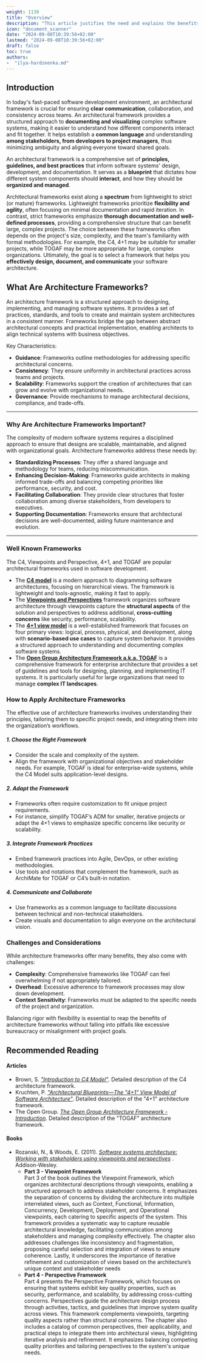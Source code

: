 ```yaml
---
weight: 1130
title: "Overview"
description: "This article justifies the need and explains the benefits of using architectural frameworks."
icon: "document_scanner"
date: "2024-09-08T10:39:56+02:00"
lastmod: "2024-09-08T10:39:56+02:00"
draft: false
toc: true
authors:
-  "ilya-hardzeenka.md"
---
```


## Introduction

In today's fast-paced software development environment, an architectural framework is crucial for ensuring **clear communication**, collaboration, and consistency across teams. An architectural framework provides a structured approach to **documenting and visualizing** complex software systems, making it easier to understand how different components interact and fit together. It helps establish a **common language** and understanding **among stakeholders, from developers to project managers**, thus minimizing ambiguity and aligning everyone toward shared goals.

An architectural framework is a comprehensive set of **principles, guidelines, and best practices** that inform software systems' design, development, and documentation. It serves as a **blueprint** that dictates how different system components should **interact**, and how they should be **organized and managed**.

Architectural frameworks exist along a **spectrum** from lightweight to strict (or mature) frameworks. Lightweight frameworks prioritize **flexibility and agility**, often focusing on minimal documentation and rapid iteration. In contrast, strict frameworks emphasize **thorough documentation and well-defined processes**, providing a comprehensive structure that can benefit large, complex projects. The choice between these frameworks often depends on the project's size, complexity, and the team's familiarity with formal methodologies. For example, the C4, 4+1 may be suitable for smaller projects, while TOGAF may be more appropriate for large, complex organizations. Ultimately, the goal is to select a framework that helps you **effectively design, document, and communicate** your software architecture.

## What Are Architecture Frameworks?

An architecture framework is a structured approach to designing, implementing, and managing software systems. It provides a set of practices, standards, and tools to create and maintain system architectures in a consistent manner. Frameworks bridge the gap between abstract architectural concepts and practical implementation, enabling architects to align technical systems with business objectives.

Key Characteristics:

* **Guidance**: Frameworks outline methodologies for addressing specific architectural concerns.
* **Consistency**: They ensure uniformity in architectural practices across teams and projects.
* **Scalability**: Frameworks support the creation of architectures that can grow and evolve with organizational needs.
* **Governance**: Provide mechanisms to manage architectural decisions, compliance, and trade-offs.

---

### Why Are Architecture Frameworks Important?

The complexity of modern software systems requires a disciplined approach to ensure that designs are scalable, maintainable, and aligned with organizational goals. Architecture frameworks address these needs by:

* **Standardizing Processes**: They offer a shared language and methodology for teams, reducing miscommunication.
* **Enhancing Decision-Making**: Frameworks guide architects in making informed trade-offs and balancing competing priorities like performance, security, and cost.
* **Facilitating Collaboration**: They provide clear structures that foster collaboration among diverse stakeholders, from developers to executives.
* **Supporting Documentation**: Frameworks ensure that architectural decisions are well-documented, aiding future maintenance and evolution.

---

### Well Known Frameworks

The C4, Viewpoints and Perspective, 4+1, and TOGAF are popular architectural frameworks used in software development.

* The **[C4 model](https://c4model.com/introduction)** is a modern approach to diagramming software architectures, focusing on hierarchical views. The framework is lightweight and tools-agnostic, making it fast to apply.
* The **[Viewpoints and Perspectives](https://www.viewpoints-and-perspectives.info/home/book/)** framework organizes software architecture through viewpoints capture the **structural aspects** of the solution and perspectives to address additional, **cross-cutting concerns** like security, performance, scalability.
* The **[4+1 view model](https://www.cs.ubc.ca/~gregor/teaching/papers/4+1view-architecture.pdf)** is a well-established framework that focuses on four primary views: logical, process, physical, and development, along with **scenario-based use cases** to capture system behavior. It provides a structured approach to understanding and documenting complex software systems.
* The **[Open Group Architecture Framework a.k.a. TOGAF](https://pubs.opengroup.org/togaf-standard/)** is a comprehensive framework for enterprise architecture that provides a set of guidelines and tools for designing, planning, and implementing IT systems. It is particularly useful for large organizations that need to manage
  **complex IT landscapes**.

### How to Apply Architecture Frameworks

The effective use of architecture frameworks involves understanding their principles, tailoring them to specific project needs, and integrating them into the organization’s workflows.

##### 1. Choose the Right Framework

* Consider the scale and complexity of the system.
* Align the framework with organizational objectives and stakeholder needs. For example, TOGAF is ideal for enterprise-wide systems, while the C4 Model suits application-level designs.

##### 2. Adapt the Framework

* Frameworks often require customization to fit unique project requirements.
* For instance, simplify TOGAF’s ADM for smaller, iterative projects or adapt the 4+1 views to emphasize specific concerns like security or scalability.

##### 3. Integrate Framework Practices

* Embed framework practices into Agile, DevOps, or other existing methodologies.
* Use tools and notations that complement the framework, such as ArchiMate for TOGAF or C4’s built-in notation.

##### 4. Communicate and Collaborate

* Use frameworks as a common language to facilitate discussions between technical and non-technical stakeholders.
* Create visuals and documentation to align everyone on the architectural vision.

### Challenges and Considerations

While architecture frameworks offer many benefits, they also come with challenges:

* **Complexity**: Comprehensive frameworks like TOGAF can feel overwhelming if not appropriately tailored.
* **Overhead**: Excessive adherence to framework processes may slow down development.
* **Context Sensitivity**: Frameworks must be adapted to the specific needs of the project and organization.

Balancing rigor with flexibility is essential to reap the benefits of architecture frameworks without falling into pitfalls like excessive bureaucracy or misalignment with project goals.

## Recommended Reading

#### Articles

* Brown, S. *["Introduction to C4 Model"](https://c4model.com/introduction)*.
  Detailed description of the C4 architecture framework.
* Kruchten, P. *["Architectural Blueprints—The "4+1" View Model of Software Architecture"](https://www.cs.ubc.ca/~gregor/teaching/papers/4+1view-architecture.pdf)*.
  Detailed description of the "4+1" architecture framework.
* The Open Group. *[The Open Group Architecture Framework - Introduction](https://pubs.opengroup.org/togaf-standard/)*.
  Detailed description of the "TOGAF" architecture framework.

#### Books

* Rozanski, N., & Woods, E. (2011). *[Software systems architecture: Working with stakeholders using viewpoints and perspectives](https://www.viewpoints-and-perspectives.info/home/book/)* . Addison-Wesley.
  * **Part 3 - Viewpoint Framework**\
    Part 3 of the book outlines the Viewpoint Framework, which organizes architectural descriptions through viewpoints, enabling a structured approach to address stakeholder concerns. It emphasizes the separation of concerns by dividing the architecture into multiple interrelated views, such as Context, Functional, Information, Concurrency, Development, Deployment, and Operational viewpoints, each catering to specific aspects of the system. This framework provides a systematic way to capture reusable architectural knowledge, facilitating communication among stakeholders and managing complexity effectively. The chapter also addresses challenges like inconsistency and fragmentation, proposing careful selection and integration of views to ensure coherence. Lastly, it underscores the importance of iterative refinement and customization of views based on the architecture’s unique context and stakeholder needs
  * **Part 4 - Perspective Framework**\
    Part 4 presents the Perspective Framework, which focuses on ensuring that systems exhibit key quality properties, such as security, performance, and scalability, by addressing cross-cutting concerns. Perspectives guide the architecture design process through activities, tactics, and guidelines that improve system quality across views. This framework complements viewpoints, targeting quality aspects rather than structural concerns. The chapter also includes a catalog of common perspectives, their applicability, and practical steps to integrate them into architectural views, highlighting iterative analysis and refinement. It emphasizes balancing competing quality priorities and tailoring perspectives to the system's unique needs.
